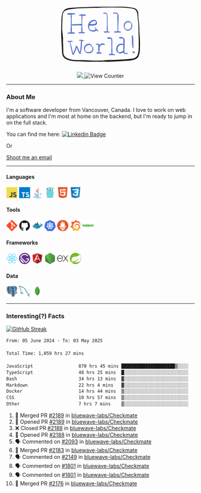 <div align="center">
    <img src="./img/hello_world.webp" height="200px" width="">
    <div>
        <a href="https://www.linkedin.com/in/ajhollid">
            <img src="https://img.shields.io/badge/LinkedIn-blue"/>
        </a>
        <img src="https://komarev.com/ghpvc/?username=ajhollid&color=yellow" alt="View Counter">
    </div>
</div>

---

### About Me

I'm a software developer from Vancouver, Canada. I love to work on web applications and I'm most at home on the backend, but I'm ready to jump in on the full stack.

You can find me here: [![Linkedin Badge](https://img.shields.io/badge/-ajhollid-blue?style=flat&logo=Linkedin&logoColor=white)](https://www.linkedin.com/in/ajhollid)

Or

[Shoot me an email](mailto:ajhollid@gmail.com)

---

#### Languages

<div>
    <img src="./img/devicons/javascript-original.svg" width=30 height=30 alt="JavaScript">
    <img src="/img/devicons/typescript-original.svg" width=30 height=30 alt="TypeScript">
    <img src="./img/devicons/java-original.svg" width=30 height=30 alt="Java">
    <img src="./img/devicons/go-original.svg" width=30 height=30 alt="Golang">
    <img src="./img/devicons/html5-original.svg" width=30 height=30 alt="HTML 5">
    <img src="./img/devicons/css3-original.svg" width=30 height=30 alt="CSS 3">
</div>

#### Tools

<div>
    <img src="./img/devicons/git-original.svg" width=30 height=30 alt="Git">
    <img src="./img/devicons/github-original.svg" width=30 height=30 alt="Github">
    <img src="./img/devicons/docker-original.svg" width=30 
    height=30 alt="Docker">
    <img src="./img/devicons/kubernetes-original.svg" width=30 height=30 alt="K8">
    <img src="./img/devicons/prometheus-original.svg" width=30 height=30 alt="Prometheus">
    <img src="./img/devicons/grafana-original.svg" width=30 height=30 alt="Grafana">
    <img src="./img/devicons/nginx-original.svg" width=30 height=30 alt="Nginx">
</div>

#### Frameworks

<div>
    <img src="./img/devicons/react-original.svg" width=30 height=30 alt="React">
    <img src="./img/devicons/gatsby-original.svg" width=30 height=30 alt="Gatsby">
    <img src="./img/devicons/angularjs-original.svg" width=30 height=30 alt="AngularJS">
    <img src="./img/devicons/nodejs-original.svg" width=30 height=30 alt="NodeJS">
    <img src="./img/devicons/express-original.svg" width=30 height=30 alt="Express">
    <img src="./img/devicons/spring-original.svg" width=30 height=30 alt="Spring">
</div>

#### Data

<div>
    <img src="./img/devicons/postgresql-original.svg" width=30 height=30 alt="Postgresql">
    <img src="./img/devicons/mysql-original.svg" width=30 height=30 alt="Mysql">
    <img src="./img/devicons/mongodb-original.svg" width=30 height=30 alt="MongoDB">
</div>

---

### Interesting(?) Facts

[![GitHub Streak](http://github-readme-streak-stats.herokuapp.com?user=ajhollid)](https://git.io/streak-stats)

 <!--START_SECTION:waka-->

```txt
From: 05 June 2024 - To: 03 May 2025

Total Time: 1,059 hrs 27 mins

JavaScript                 870 hrs 45 mins ████████████████████▒░░░░   81.64 %
TypeScript                 48 hrs 25 mins  █░░░░░░░░░░░░░░░░░░░░░░░░   04.54 %
Bash                       34 hrs 13 mins  ▓░░░░░░░░░░░░░░░░░░░░░░░░   03.21 %
Markdown                   22 hrs 4 mins   ▓░░░░░░░░░░░░░░░░░░░░░░░░   02.07 %
Docker                     14 hrs 44 mins  ▒░░░░░░░░░░░░░░░░░░░░░░░░   01.38 %
CSS                        10 hrs 57 mins  ▒░░░░░░░░░░░░░░░░░░░░░░░░   01.03 %
Other                      7 hrs 7 mins    ▒░░░░░░░░░░░░░░░░░░░░░░░░   00.67 %
```

<!--END_SECTION:waka-->


<!--START_SECTION:activity-->
1. 🎉 Merged PR [#2189](https://github.com/bluewave-labs/Checkmate/pull/2189) in [bluewave-labs/Checkmate](https://github.com/bluewave-labs/Checkmate)
2. 💪 Opened PR [#2189](https://github.com/bluewave-labs/Checkmate/pull/2189) in [bluewave-labs/Checkmate](https://github.com/bluewave-labs/Checkmate)
3. ❌ Closed PR [#2188](https://github.com/bluewave-labs/Checkmate/pull/2188) in [bluewave-labs/Checkmate](https://github.com/bluewave-labs/Checkmate)
4. 💪 Opened PR [#2188](https://github.com/bluewave-labs/Checkmate/pull/2188) in [bluewave-labs/Checkmate](https://github.com/bluewave-labs/Checkmate)
5. 🗣 Commented on [#2093](https://github.com/bluewave-labs/Checkmate/pull/2093#issuecomment-2849409677) in [bluewave-labs/Checkmate](https://github.com/bluewave-labs/Checkmate)
6. 🎉 Merged PR [#2183](https://github.com/bluewave-labs/Checkmate/pull/2183) in [bluewave-labs/Checkmate](https://github.com/bluewave-labs/Checkmate)
7. 🗣 Commented on [#2149](https://github.com/bluewave-labs/Checkmate/issues/2149#issuecomment-2849307271) in [bluewave-labs/Checkmate](https://github.com/bluewave-labs/Checkmate)
8. 🗣 Commented on [#1801](https://github.com/bluewave-labs/Checkmate/issues/1801#issuecomment-2849044154) in [bluewave-labs/Checkmate](https://github.com/bluewave-labs/Checkmate)
9. 🗣 Commented on [#1801](https://github.com/bluewave-labs/Checkmate/issues/1801#issuecomment-2849040867) in [bluewave-labs/Checkmate](https://github.com/bluewave-labs/Checkmate)
10. 🎉 Merged PR [#2176](https://github.com/bluewave-labs/Checkmate/pull/2176) in [bluewave-labs/Checkmate](https://github.com/bluewave-labs/Checkmate)
<!--END_SECTION:activity-->

